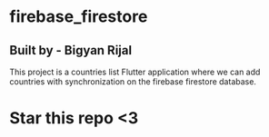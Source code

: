 # firebase_firestore

## Built by - Bigyan Rijal

 This project is a countries list Flutter application where we can add countries with synchronization on the firebase firestore database.

# Star this repo <3